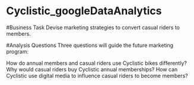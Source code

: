 # Cyclistic_googleDataAnalytics
#Business Task
Devise marketing strategies to convert casual riders to members.

#Analysis Questions
Three questions will guide the future marketing program:

How do annual members and casual riders use Cyclistic bikes differently?
Why would casual riders buy Cyclistic annual memberships?
How can Cyclistic use digital media to influence casual riders to become members?
